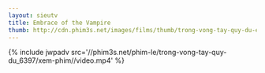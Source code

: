 ```yaml
---
layout: sieutv
title: Embrace of the Vampire
thumb: http://cdn.phim3s.net/images/films/thumb/trong-vong-tay-quy-du-embrace-of-the-vampire-2013.jpg
---
```

{% include jwpadv src='//phim3s.net/phim-le/trong-vong-tay-quy-du_6397/xem-phim//video.mp4' %}